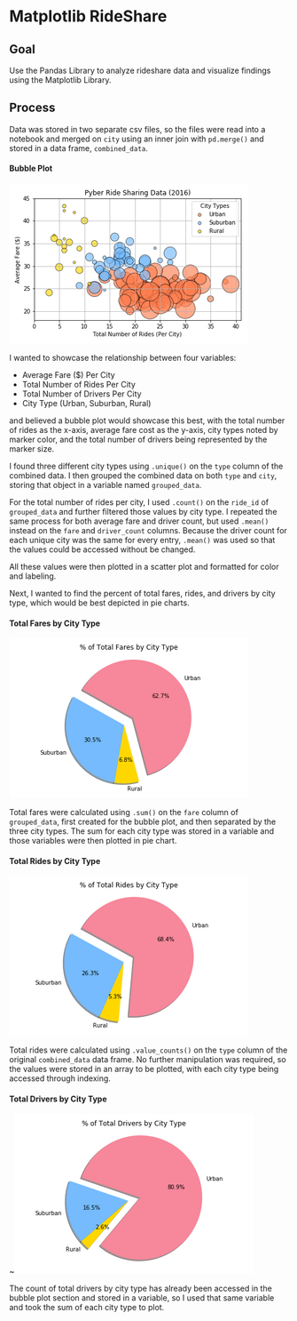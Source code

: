# Matplotlib RideShare

## Goal
Use the Pandas Library to analyze rideshare data and visualize findings using the Matplotlib Library. 

## Process
Data was stored in two separate csv files, so the files were read into a notebook and merged  on `city` using an inner join with `pd.merge()` and stored in a data frame, `combined_data`.

#### Bubble Plot
![bubbleplot]( https://github.com/lorijta92/matplotlib-rideshare/blob/master/Images/bubbleplot-rideshare.png?raw=true)

I wanted to showcase the relationship between four variables:
* Average Fare ($) Per City 
* Total Number of Rides Per City 
* Total Number of Drivers Per City 
* City Type (Urban, Suburban, Rural)

and believed a bubble plot would showcase this best, with the total number of rides as the x-axis, average fare cost as the y-axis, city types noted by marker color, and the total number of drivers being represented by the marker size. 

I found three different city types using `.unique()` on the `type` column of the combined data. I then grouped the combined data on both `type` and `city`, storing that object in a variable named `grouped_data`.

For the total number of rides per city, I used `.count()` on the `ride_id` of `grouped_data` and further filtered those values by city type. I repeated the same process for both average fare and driver count, but used `.mean()` instead on the `fare` and `driver_count` columns. Because the driver count for each unique city was the same for every entry, `.mean()` was used so that the values could be accessed without be changed. 

All these values were then plotted in a scatter plot and formatted for color and labeling. 

Next, I wanted to find the percent of total fares, rides, and drivers by city type, which would be best depicted in pie charts. 

#### Total Fares by City Type
![totalfares]( https://github.com/lorijta92/matplotlib-rideshare/blob/master/Images/piechart-pcttotalfare.png?raw=true)

Total fares were calculated using `.sum()` on the `fare` column of `grouped_data`, first created for the bubble plot, and then separated by the three city types. The sum for each city type was stored in a variable and those variables were then plotted in pie chart.

#### Total Rides by City Type
![totalrides]( https://github.com/lorijta92/matplotlib-rideshare/blob/master/Images/piechart-pcttotalrides.png?raw=true)

Total rides were calculated using `.value_counts()` on the `type` column of the original `combined_data` data frame. No further manipulation was required, so the values were stored in an array to be plotted, with each city type being accessed through indexing. 

#### Total Drivers by City Type
~![totaldrivers](https://github.com/lorijta92/matplotlib-rideshare/blob/master/Images/piechart-pcttotaldrivers.png?raw=true)

The count of total drivers by city type has already been accessed in the bubble plot section and stored in a variable, so I used that same variable and took the sum of each city type to plot.

